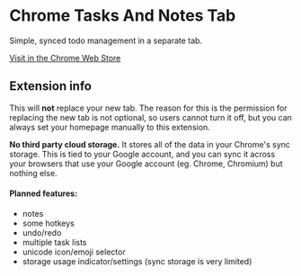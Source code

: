 # Chrome Tasks And Notes Tab

Simple, synced todo management in a separate tab.

[Visit in the Chrome Web Store](https://chrome.google.com/webstore/detail/hnpkfibfpjnliookebflfogcgmihcbkc)

## Extension info
This will **not** replace your new tab. The reason for this is the permission for replacing the new tab is not optional, so users cannot turn it off, but you can always set your homepage manually to this extension.

**No third party cloud storage.**
It stores all of the data in your Chrome's sync storage. This is tied to your Google account, and you can sync it across your browsers that use your Google account (eg. Chrome, Chromium) but nothing else.

#### Planned features:
- notes
- some hotkeys
- undo/redo
- multiple task lists
- unicode icon/emoji selector
- storage usage indicator/settings (sync storage is very limited)